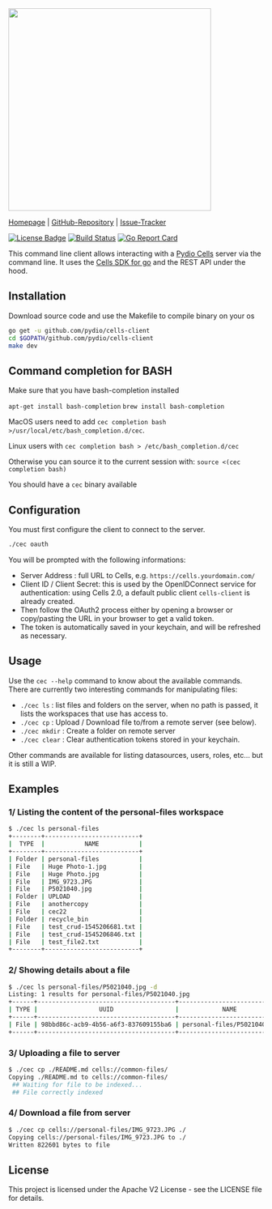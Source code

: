 <img src="https://github.com/pydio/cells/wiki/images/PydioCellsColor.png" width="400" />

[Homepage](https://pydio.com/) | [GitHub-Repository](https://github.com/pydio/cells-client) |
[Issue-Tracker](https://github.com/pydio/cells-client/issues)

[![License Badge](https://img.shields.io/badge/License-Apache2-blue.svg)](LICENSE)
[![Build Status](https://travis-ci.org/pydio/cells-client.svg?branch=master)](https://travis-ci.org/pydio/cells-client)
[![Go Report Card](https://goreportcard.com/badge/github.com/pydio/cells-client?rand=2)](https://goreportcard.com/report/github.com/pydio/cells-client)

This command line client allows interacting with a [Pydio Cells](https://github.com/pydio/cells) server via the command line. It uses the [Cells SDK for go](https://github.com/pydio/cells-sdk-go) and the REST API under the hood.

## Installation

Download source code and use the Makefile to compile binary on your os

```sh
go get -u github.com/pydio/cells-client
cd $GOPATH/github.com/pydio/cells-client
make dev
```

## Command completion for BASH

Make sure that you have bash-completion installed

`apt-get install bash-completion` `brew install bash-completion`

MacOS users need to add `cec completion bash >/usr/local/etc/bash_completion.d/cec`.

Linux users with `cec completion bash > /etc/bash_completion.d/cec`

Otherwise you can source it to the current session with:
`source <(cec completion bash)`

You should have a `cec` binary available

## Configuration

You must first configure the client to connect to the server.

```sh
./cec oauth
```

You will be prompted with the following informations:

- Server Address : full URL to Cells, e.g. `https://cells.yourdomain.com/`
- Client ID / Client Secret: this is used by the OpenIDConnect service for authentication: using Cells 2.0, a default public client `cells-client` is already created. 
- Then follow the OAuth2 process either by opening a browser or copy/pasting the URL in your browser to get a valid token.
- The token is automatically saved in your keychain, and will be refreshed as necessary.

## Usage

Use the `cec --help` command to know about the available commands. There are currently two interesting commands for manipulating files:

- `./cec ls` : list files and folders on the server, when no path is passed, it lists the workspaces that use has access to.
- `./cec cp` : Upload / Download file to/from a remote server (see below).
- `./cec mkdir` : Create a folder on remote server
- `./cec clear` : Clear authentication tokens stored in your keychain.

Other commands are available for listing datasources, users, roles, etc... but it is still a WIP.

## Examples

### 1/ Listing the content of the personal-files workspace

```sh
$ ./cec ls personal-files
+--------+--------------------------+
|  TYPE  |           NAME           |
+--------+--------------------------+
| Folder | personal-files           |
| File   | Huge Photo-1.jpg         |
| File   | Huge Photo.jpg           |
| File   | IMG_9723.JPG             |
| File   | P5021040.jpg             |
| Folder | UPLOAD                   |
| File   | anothercopy              |
| File   | cec22                    |
| Folder | recycle_bin              |
| File   | test_crud-1545206681.txt |
| File   | test_crud-1545206846.txt |
| File   | test_file2.txt           |
+--------+--------------------------+
```

### 2/ Showing details about a file

```sh
$ ./cec ls personal-files/P5021040.jpg -d
Listing: 1 results for personal-files/P5021040.jpg
+------+--------------------------------------+-----------------------------+--------+------------+
| TYPE |                 UUID                 |            NAME             |  SIZE  |  MODIFIED  |
+------+--------------------------------------+-----------------------------+--------+------------+
| File | 98bbd86c-acb9-4b56-a6f3-837609155ba6 | personal-files/P5021040.jpg | 3.1 MB | 5 days ago |
+------+--------------------------------------+-----------------------------+--------+------------+

```

### 3/ Uploading a file to server

```sh
$ ./cec cp ./README.md cells://common-files/
Copying ./README.md to cells://common-files/
 ## Waiting for file to be indexed...
 ## File correctly indexed
```

### 4/ Download a file from server

```sh
$ ./cec cp cells://personal-files/IMG_9723.JPG ./
Copying cells://personal-files/IMG_9723.JPG to ./
Written 822601 bytes to file
```

## License

This project is licensed under the Apache V2 License - see the LICENSE file for details.
